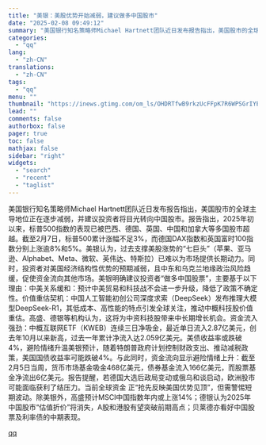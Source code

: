 ```yaml
---
title: "美银：美股优势开始减弱，建议做多中国股市"
date: "2025-02-08 09:49:12"
summary: "美国银行知名策略师Michael Hartnett团队近日发布报告指出，美国股市的全球主导地位正在逐..."
categories:
  - "qq"
lang:
  - "zh-CN"
translations:
  - "zh-CN"
tags:
  - "qq"
menu: ""
thumbnail: "https://inews.gtimg.com/om_ls/OHDRTfwB9rkzUcFFpK7R6WPSGrIYEx1VSK5DinX4TJlR0AA_640360/0"
lead: ""
comments: false
authorbox: false
pager: true
toc: false
mathjax: false
sidebar: "right"
widgets:
  - "search"
  - "recent"
  - "taglist"
---
```


美国银行知名策略师Michael Hartnett团队近日发布报告指出，美国股市的全球主导地位正在逐步减弱，并建议投资者将目光转向中国股市。报告指出，2025年初以来，标普500指数的表现已被巴西、德国、英国、中国和加拿大等多国股市超越。截至2月7日，标普500累计涨幅不足3%，而德国DAX指数和英国富时100指数分别上涨逾8%和5%。美银认为，过去支撑美股涨势的“七巨头”（苹果、亚马逊、Alphabet、Meta、微软、英伟达、特斯拉）已难以为市场提供长期动力。同时，投资者对美国经济结构性优势的预期减弱，且中东和乌克兰地缘政治风险趋缓，促使资金流向其他市场。美银明确建议投资者“做多中国股票”，主要基于以下理由：中美关系缓和：预计中美贸易和科技战不会进一步升级，降低了政策不确定性。价值重估契机：中国人工智能初创公司深度求索（DeepSeek）发布推理大模型DeepSeek-R1，其低成本、高性能的特点引发全球关注，推动中概科技股价值重估。高盛、德银等机构认为，这将为中资科技股带来中长期增长机会。资金流入强劲：中概互联网ETF（KWEB）连续三日净吸金，最近单日流入2.87亿美元，创去年10月以来新高，过去一年累计净流入达2.059亿美元。美债收益率或跌破4%，避险情绪升温美银预计，随着特朗普政府计划控制财政支出、推动减税政策，美国国债收益率可能跌破4%。与此同时，资金流向显示避险情绪上升：截至2月5日当周，货币市场基金吸金468亿美元，债券基金流入166亿美元，而股票基金净流出6亿美元。报告提醒，若德国大选后政局变动或俄乌和谈启动，欧洲股市可能面临获利了结压力。当前全球资金 正“抢先反映美国优势见顶”，但需警惕短期波动。除美银外，高盛预计MSCI中国指数年内或上涨14%；德银认为2025年中国股市“估值折价”将消失，A股和港股有望突破前期高点；贝莱德亦看好中国股票及利率债的中期表现。

[qq](https://new.qq.com/rain/a/20250208A026XS00)
